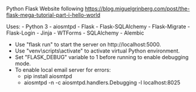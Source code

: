 Python Flask Website following https://blog.miguelgrinberg.com/post/the-flask-mega-tutorial-part-i-hello-world

Uses:
    - Python 3
	  - aiosmtpd
    - Flask
	  - Flask-SQLAlchemy
	  - Flask-Migrate
	  - Flask-Login
    - Jinja
    - WTForms
	- SQLAlchemy
	- Alembic
	
- Use "flask run" to start the server on http://localhost:5000.
- Use "venv\scripts\activate" to activate virtual Python environment.
- Set "FLASK_DEBUG" variable to 1 before running to enable debugging mode.
- To enable local email server for errors:
	- pip install aiosmtpd
	- aiosmtpd -n -c aiosmtpd.handlers.Debugging -l localhost:8025